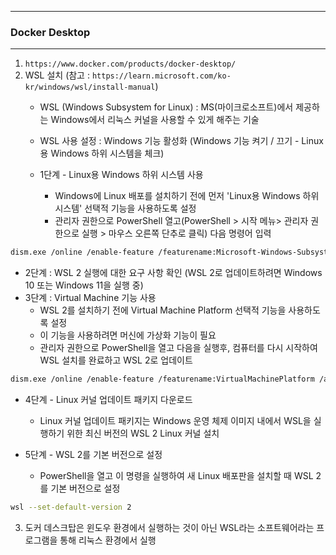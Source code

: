 -----
### Docker Desktop
-----
1. ```https://www.docker.com/products/docker-desktop/```
2. WSL 설치 (참고 : ```https://learn.microsoft.com/ko-kr/windows/wsl/install-manual```)
   - WSL (Windows Subsystem for Linux) : MS(마이크로소프트)에서 제공하는 Windows에서 리눅스 커널을 사용할 수 있게 해주는 기술
   - WSL 사용 설정 : Windows 기능 활성화 (Windows 기능 켜기 / 끄기 -  Linux 용 Windows 하위 시스템을 체크)
  
   - 1단계 - Linux용 Windows 하위 시스템 사용
     + Windows에 Linux 배포를 설치하기 전에 먼저 'Linux용 Windows 하위 시스템' 선택적 기능을 사용하도록 설정
     + 관리자 권한으로 PowerShell 열고(PowerShell > 시작 메뉴> 관리자 권한으로 실행 > 마우스 오른쪽 단추로 클릭) 다음 명령어 입력
```bash
dism.exe /online /enable-feature /featurename:Microsoft-Windows-Subsystem-Linux /all /norestart

```
   - 2단계 : WSL 2 실행에 대한 요구 사항 확인 (WSL 2로 업데이트하려면 Windows 10 또는 Windows 11을 실행 중)
   - 3단계 : Virtual Machine 기능 사용
     + WSL 2를 설치하기 전에 Virtual Machine Platform 선택적 기능을 사용하도록 설정
     + 이 기능을 사용하려면 머신에 가상화 기능이 필요
     + 관리자 권한으로 PowerShell을 열고 다음을 실행후, 컴퓨터를 다시 시작하여 WSL 설치를 완료하고 WSL 2로 업데이트
```bash
dism.exe /online /enable-feature /featurename:VirtualMachinePlatform /all /norestart
```

   - 4단계 - Linux 커널 업데이트 패키지 다운로드
     + Linux 커널 업데이트 패키지는 Windows 운영 체제 이미지 내에서 WSL을 실행하기 위한 최신 버전의 WSL 2 Linux 커널 설치
       
   - 5단계 - WSL 2를 기본 버전으로 설정
     + PowerShell을 열고 이 명령을 실행하여 새 Linux 배포판을 설치할 때 WSL 2를 기본 버전으로 설정
```bash
wsl --set-default-version 2
```

3. 도커 데스크탑은 윈도우 환경에서 실행하는 것이 아닌 WSL라는 소프트웨어라는 프로그램을 통해 리눅스 환경에서 실행
